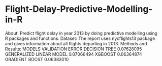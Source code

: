 # Flight-Delay-Predictive-Modelling-in-R

About:
Predict flight delay in year 2013 by doing predictive modelling using R packages and functions.
Dataset:
The report uses nycflights13 package and gives information about all flights departing in 2013.
Methods and Results:
MODELS	                VALIDATION ERROR
DECISION TREE	            0.07628095
GENERALIZED LINEAR MODEL	0.07066494
XGBOOST	                  0.06364874
GRADIENT BOOST	          0.06383010
